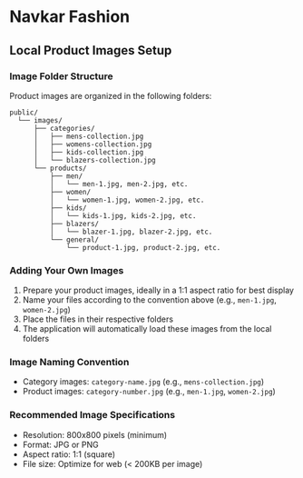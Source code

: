 
# Navkar Fashion

## Local Product Images Setup

### Image Folder Structure

Product images are organized in the following folders:

```
public/
  └── images/
      ├── categories/
      │   ├── mens-collection.jpg
      │   ├── womens-collection.jpg
      │   ├── kids-collection.jpg
      │   └── blazers-collection.jpg
      └── products/
          ├── men/
          │   └── men-1.jpg, men-2.jpg, etc.
          ├── women/
          │   └── women-1.jpg, women-2.jpg, etc.
          ├── kids/
          │   └── kids-1.jpg, kids-2.jpg, etc.
          ├── blazers/
          │   └── blazer-1.jpg, blazer-2.jpg, etc.
          └── general/
              └── product-1.jpg, product-2.jpg, etc.
```

### Adding Your Own Images

1. Prepare your product images, ideally in a 1:1 aspect ratio for best display
2. Name your files according to the convention above (e.g., `men-1.jpg`, `women-2.jpg`)
3. Place the files in their respective folders
4. The application will automatically load these images from the local folders

### Image Naming Convention

- Category images: `category-name.jpg` (e.g., `mens-collection.jpg`)
- Product images: `category-number.jpg` (e.g., `men-1.jpg`, `women-2.jpg`)

### Recommended Image Specifications

- Resolution: 800x800 pixels (minimum)
- Format: JPG or PNG
- Aspect ratio: 1:1 (square)
- File size: Optimize for web (< 200KB per image)
